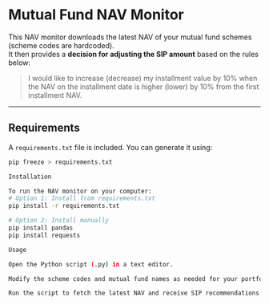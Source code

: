 # Mutual Fund NAV Monitor

This NAV monitor downloads the latest NAV of your mutual fund schemes (scheme codes are hardcoded).  
It then provides a **decision for adjusting the SIP amount** based on the rules below:

> I would like to increase (decrease) my installment value by 10% when the NAV on the installment date is higher (lower) by 10% from the first installment NAV.

---

## Requirements

A `requirements.txt` file is included. You can generate it using:

```bash
pip freeze > requirements.txt

Installation

To run the NAV monitor on your computer:
# Option 1: Install from requirements.txt
pip install -r requirements.txt

# Option 2: Install manually
pip install pandas
pip install requests

Usage

Open the Python script (.py) in a text editor.

Modify the scheme codes and mutual fund names as needed for your portfolio.

Run the script to fetch the latest NAV and receive SIP recommendations.